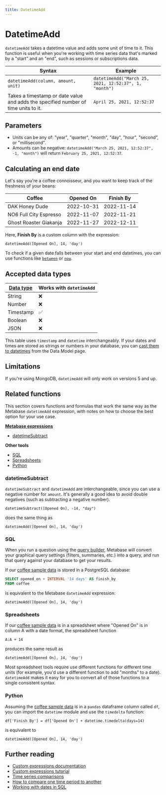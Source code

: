 ```yaml
---
title: DatetimeAdd
---
```


# DatetimeAdd

`datetimeAdd` takes a datetime value and adds some unit of time to it. This function is useful when you're working with time series data that's marked by a "start" and an "end", such as sessions or subscriptions data.

| Syntax                                                                              | Example                                              |
|-------------------------------------------------------------------------------------|------------------------------------------------------|
| `datetimeAdd(column, amount, unit)`                                                 | `datetimeAdd("March 25, 2021, 12:52:37", 1, "month")`|
| Takes a timestamp or date value and adds the specified number of time units to it.  | `April 25, 2021, 12:52:37`                           |

## Parameters

- Units can be any of: "year", "quarter", "month", "day", "hour", "second", or "millisecond".
- Amounts can be negative: `datetimeAdd("March 25, 2021, 12:52:37", -1, "month")` will return `February 25, 2021, 12:52:37`.

## Calculating an end date

Let's say you're a coffee connoisseur, and you want to keep track of the freshness of your beans:

| Coffee                 | Opened On  | Finish By  |
|------------------------|------------|------------|
| DAK Honey Dude         | 2022-10-31 | 2022-11-14 |
| NO6 Full City Espresso | 2022-11-07 | 2022-11-21 |
| Ghost Roaster Giakanja | 2022-11-27 | 2022-12-11 |

Here, **Finish By** is a custom column with the expression:

```
datetimeAdd([Opened On], 14, 'day')
```

To check if a given date falls between your start and end datetimes, you can use functions like [`between`](../expressions-list.md#between) or [`now`](../expressions/now.md).

## Accepted data types

| [Data type](https://www.metabase.com/learn/databases/data-types-overview#examples-of-data-types) | Works with `datetimeAdd`  |
| ----------------------- | -------------------- |
| String                  | ❌                   |
| Number                  | ❌                   |
| Timestamp               | ✅                   |
| Boolean                 | ❌                   |
| JSON                    | ❌                   |

This table uses `timestamp` and `datetime` interchangeably. If your dates and times are stored as strings or numbers in your database, you can [cast them to datetimes](../../../data-modeling/metadata-editing.md#casting-to-a-specific-data-type) from the Data Model page.

## Limitations

If you're using MongoDB, `datetimeAdd` will only work on versions 5 and up.

## Related functions

This section covers functions and formulas that work the same way as the Metabase `datetimeAdd` expression, with notes on how to choose the best option for your use case.

**[Metabase expressions](../expressions-list.md)**

- [datetimeSubtract](#datetimesubtract)

**Other tools**

- [SQL](#sql)
- [Spreadsheets](#spreadsheets)
- [Python](#python)

### datetimeSubtract

`datetimeSubtract` and `datetimeAdd` are interchangeable, since you can use a negative number for `amount`. It's generally a good idea to avoid double negatives (such as subtracting a negative number).

```
datetimeSubtract([Opened On], -14, "day")
```

does the same thing as

```
datetimeAdd([Opened On], 14, 'day')
```

### SQL

When you run a question using the [query builder](https://www.metabase.com/glossary/query_builder), Metabase will convert your graphical query settings (filters, summaries, etc.) into a query, and run that query against your database to get your results.

If our [coffee sample data](#calculating-an-end-date) is stored in a PostgreSQL database:

```sql
SELECT opened_on + INTERVAL '14 days' AS finish_by
FROM coffee
```

is equivalent to the Metabase `datetimeAdd` expression:

```
datetimeAdd([Opened On], 14, 'day')
```

### Spreadsheets

If our [coffee sample data](#calculating-an-end-date) is in a spreadsheet where "Opened On" is in column A with a date format, the spreadsheet function

```
A:A + 14
```

produces the same result as

```
datetimeAdd([Opened On], 14, 'day')
```

Most spreadsheet tools require use different functions for different time units (for example, you'd use a different function to add "months" to a date). `datetimeAdd` makes it easy for you to convert all of those functions to a single consistent syntax.

### Python

Assuming the [coffee sample data](#calculating-an-end-date) is in a `pandas` dataframe column called `df`, you can import the `datetime` module and use the `timedelta` function:

```
df['Finish By'] = df['Opened On'] + datetime.timedelta(days=14)
```

is equivalent to

```
datetimeAdd([Opened On], 14, 'day')
```

## Further reading

- [Custom expressions documentation](../expressions.md)
- [Custom expressions tutorial](https://www.metabase.com/learn/questions/custom-expressions)
- [Time series comparisons](https://www.metabase.com/learn/questions/time-series-comparisons)
- [How to compare one time period to another](https://www.metabase.com/learn/dashboards/compare-times)
- [Working with dates in SQL](https://www.metabase.com/learn/sql-questions/dates-in-sql)
